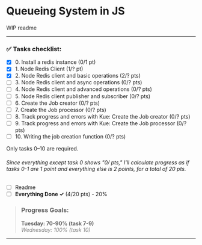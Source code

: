 # Queueing System in JS

WIP readme

----

### ✅ Tasks checklist:
- [X] ​0. Install a redis instance (0/1 pt)
- [X] ​1. Node Redis Client (1/? pt)
- [X] ​2. Node Redis client and basic operations (2/? pts)
- [ ] ​3. Node Redis client and async operations (0/? pts)
- [ ] ​4. Node Redis client and advanced operations (0/? pts)
- [ ] ​5. Node Redis client publisher and subscriber (0/? pts)
- [ ] ​6. Create the Job creator (0/? pts)
- [ ] ​7. Create the Job processor (0/? pts)
- [ ] ​8. Track progress and errors with Kue: Create the Job creator (0/? pts)
- [ ] ​9. Track progress and errors with Kue: Create the Job processor (0/? pts)
- [ ] ​10. Writing the job creation function (0/? pts)

Only tasks 0–10 are required.

###### Since everything except task 0 shows "0/ pts," I'll calculate progress as if tasks 0-1 are 1 point and everything else is 2 points, for a total of 20 pts.

- [ ] Readme
- [ ] **Everything Done ✓** (4/20 pts) - 20%

>### Progress Goals:
><strong>Tuesday: 70-90% (task 7-9)</strong>  
<em style="color: gray">Wednesday: 100% (task 10)</em>
---